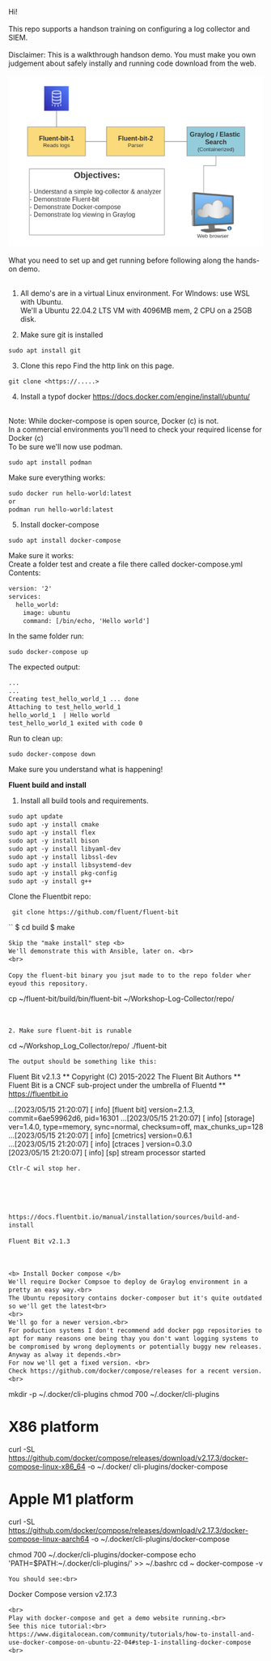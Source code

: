 Hi!<br>
<br> 
This repo supports a handson training on configuring a log collector and SIEM.<br>
<br>
Disclaimer: This is a walkthrough handson demo. You must make you own judgement about safely instally and running code download from the web. <br>
<br>
<img src="web_assets/Overview_01.png">
<br>
<br>
What you need to set up and get running before following along the hands-on demo.<br>
<br>
1. All demo's are in a virtual Linux environment. 
For WIndows: use WSL with Ubuntu. <br>
We'll a Ubuntu 22.04.2 LTS VM with 4096MB mem, 2 CPU on a 25GB disk.<br>

2. Make sure git is installed
```
sudo apt install git
```

3. Clone this repo
Find the http link on this page.<br> 
```
git clone <https://.....>
```

4. Install a typof docker 
https://docs.docker.com/engine/install/ubuntu/
<br>
Note: While docker-compose is open source, Docker (c) is not. <br> 
In a commercial environments you'll need to check your required license for Docker (c)<br>
To be sure we'll now use podman.<br>

```
sudo apt install podman
```

Make sure everything works:

```
sudo docker run hello-world:latest
or
podman run hello-world:latest
```

5. Install docker-compose

```
sudo apt install docker-compose
```

Make sure it works:<br>
Create a folder test and create a file there called docker-compose.yml<br>
Contents:
```
version: '2'
services:
  hello_world:
    image: ubuntu
    command: [/bin/echo, 'Hello world']
```
In the same folder run:
```
sudo docker-compose up
```
The expected output:

```
...
...
Creating test_hello_world_1 ... done
Attaching to test_hello_world_1
hello_world_1  | Hello world
test_hello_world_1 exited with code 0
```
Run to clean up:
```
sudo docker-compose down
```
Make sure you understand what is happening!

<b>Fluent build and install</b>

1. Install all build tools and requirements.

``` 
sudo apt update
sudo apt -y install cmake
sudo apt -y install flex
sudo apt -y install bison 
sudo apt -y install libyaml-dev
sudo apt -y install libssl-dev
sudo apt -y install libsystemd-dev  
sudo apt -y install pkg-config
sudo apt -y install g++
``` 

Clone the Fluentbit repo:
```
 git clone https://github.com/fluent/fluent-bit
```
`` 
$ cd build
$ make
```
Skip the "make install" step <b>
We'll demonstrate this with Ansible, later on. <br>
<br>

Copy the fluent-bit binary you jsut made to to the repo folder wher eyoud this repository.

```
cp ~/fluent-bit/build/bin/fluent-bit ~/Workshop-Log-Collector/repo/
```


2. Make sure fluent-bit is runable
``` 
cd ~/Workshop_Log_Collector/repo/
./fluent-bit
```
The output should be something like this:
```
Fluent Bit v2.1.3
** Copyright (C) 2015-2022 The Fluent Bit Authors
** Fluent Bit is a CNCF sub-project under the umbrella of Fluentd
** https://fluentbit.io

...[2023/05/15 21:20:07] [ info] [fluent bit] version=2.1.3, commit=6ae59962d6, pid=16301
...[2023/05/15 21:20:07] [ info] [storage] ver=1.4.0, type=memory, sync=normal, checksum=off, max_chunks_up=128<br>
...[2023/05/15 21:20:07] [ info] [cmetrics] version=0.6.1<br>
...[2023/05/15 21:20:07] [ info] [ctraces ] version=0.3.0<br>
[2023/05/15 21:20:07] [ info] [sp] stream processor started<br>
```
Ctlr-C wil stop her.





https://docs.fluentbit.io/manual/installation/sources/build-and-install

Fluent Bit v2.1.3



<b> Install Docker compose </b>
We'll require Docker Compsoe to deploy de Graylog environment in a pretty an easy way.<br>
The Ubuntu repository contains docker-composer but it's quite outdated so we'll get the latest<br>
<br>
We'll go for a newer version.<br>
For poduction systems I don't recommend add docker pgp repositories to apt for many reasons one being thay you don't want logging systems to be compromised by wrong deployments or potentially buggy new releases. Anyway as alway it depends.<br>
For now we'll get a fixed version. <br> 
Check https://github.com/docker/compose/releases for a recent version.<br>
```
mkdir -p ~/.docker/cli-plugins
chmod 700 ~/.docker/cli-plugins
# X86 platform
curl -SL https://github.com/docker/compose/releases/download/v2.17.3/docker-compose-linux-x86_64 -o ~/.docker/
cli-plugins/docker-compose
# Apple M1 platform
curl -SL https://github.com/docker/compose/releases/download/v2.17.3/docker-compose-linux-aarch64 -o ~/.docker/cli-plugins/docker-compose

chmod 700 ~/.docker/cli-plugins/docker-compose
echo 'PATH=$PATH:~/.docker/cli-plugins/' >> ~/.bashrc
cd ~
docker-compose -v
```
You should see:<br>
```
Docker Compose version v2.17.3
```
<br>
Play with docker-compose and get a demo website running.<br>
See this nice tutorial:<br>
https://www.digitalocean.com/community/tutorials/how-to-install-and-use-docker-compose-on-ubuntu-22-04#step-1-installing-docker-compose
<br>









